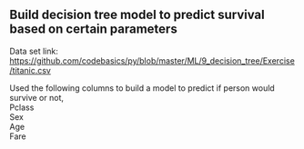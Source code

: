 ## Build decision tree model to predict survival based on certain parameters

Data set link: https://github.com/codebasics/py/blob/master/ML/9_decision_tree/Exercise/titanic.csv

Used the following columns to build a model to predict if person would survive or not,<br>
Pclass<br>
Sex<br>
Age<br>
Fare
